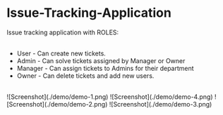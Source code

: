 # Issue-Tracking-Application

Issue tracking application with ROLES:</br>
</br>
 - User - Can create new tickets.</br>
 - Admin - Can solve tickets assigned by Manager or Owner</br>
 - Manager - Can assign tickets to Admins for their department</br>
 - Owner - Can delete tickets and add new users.</br>
</br>
![Screenshot](./demo/demo-1.png)
![Screenshot](./demo/demo-4.png)
![Screenshot](./demo/demo-2.png)
![Screenshot](./demo/demo-3.png)
